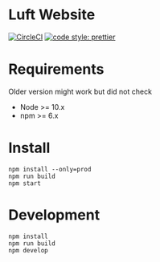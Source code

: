 # Luft Website
[![CircleCI](https://circleci.com/gh/hitochan777/luft.svg?style=svg&circle-token=d0b5af9b28d12076f25dec378aa07cd7e812dc22)](https://circleci.com/gh/hitochan777/luft)
[![code style: prettier](https://img.shields.io/badge/code_style-prettier-ff69b4.svg?style=flat-square)](https://github.com/prettier/prettier)


# Requirements
Older version might work but did not check
* Node >= 10.x 
* npm >= 6.x 

# Install

```
npm install --only=prod
npm run build
npm start
```

# Development

```
npm install
npm run build
npm develop
```
